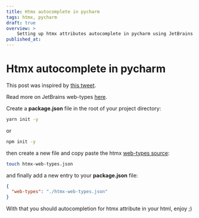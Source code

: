 ```yaml
---
title: Htmx autocomplete in pycharm
tags: htmx, pycharm
draft: true
overview: >
    Setting up htmx attributes autocomplete in pycharm using JetBrains web-types.
published_at:
---
```


# Htmx autocomplete in pycharm

This post was inspired by [this tweet](https://twitter.com/sponsfreixes/status/1573725414643535872).

Read more on JetBrains web-types [here](https://github.com/JetBrains/web-types#web-types).

Create a **package.json** file in the root of your project directory:


```sh
yarn init -y
```
or
```sh
npm init -y
```

then create a new file and copy paste the htmx [web-types source](https://github.com/bigskysoftware/htmx/blob/master/editors/jetbrains/htmx.web-types):

```sh
touch htmx-web-types.json
```

and finally add a new entry to your **package.json** file:

```json
{
  "web-types": "./htmx-web-types.json"
}
```

With that you should autocompletion for htmx attribute in your html, enjoy ;)
